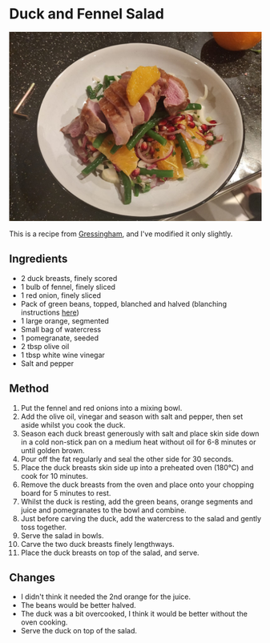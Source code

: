 
# Duck and Fennel Salad # 

![recipe](/public/images/Duck-and-Fennel-Salad.jpg)

This is a recipe from [Gressingham](https://www.gressinghamduck.co.uk/recipes/roast-duck-breast-fennel-orange-salad/), and I've modified it only slightly.

## Ingredients ## 
- 2 duck breasts, finely scored
- 1 bulb of fennel, finely sliced
- 1 red onion, finely sliced
- Pack of green beans, topped, blanched and halved (blanching instructions [here](/public/recipes/Mains/Sides/Blanch%20Green%20Beans.html))
- 1 large orange, segmented
- Small bag of watercress
- 1 pomegranate, seeded
- 2 tbsp olive oil
- 1 tbsp white wine vinegar
- Salt and pepper

## Method ## 
1. Put the fennel and red onions into a mixing bowl.
2. Add the olive oil, vinegar and season with salt and pepper, then set aside whilst you cook the duck.
3. Season each duck breast generously with salt and place skin side down in a cold non-stick pan on a medium heat without oil for 6-8 minutes or until golden brown.
4. Pour off the fat regularly and seal the other side for 30 seconds.
5. Place the duck breasts skin side up into a preheated oven (180°C) and cook for 10 minutes.
6. Remove the duck breasts from the oven and place onto your chopping board for 5 minutes to rest.
7. Whilst the duck is resting, add the green beans, orange segments and juice and pomegranates to the bowl and combine.
8. Just before carving the duck, add the watercress to the salad and gently toss together.
8. Serve the salad in bowls.
8. Carve the two duck breasts finely lengthways.
9. Place the duck breasts on top of the salad, and serve.

## Changes
- I didn't think it needed the 2nd orange for the juice.
- The beans would be better halved.
- The duck was a bit overcooked, I think it would be better without the oven cooking.
- Serve the duck on top of the salad.

